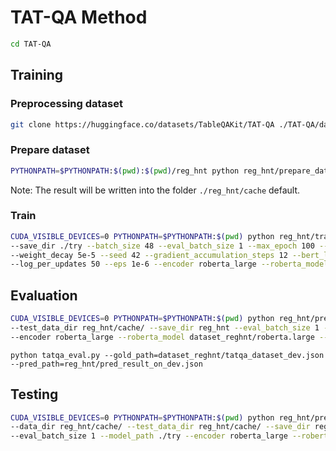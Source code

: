 # TAT-QA Method
```bash
cd TAT-QA
```

## Training

### Preprocessing dataset
```bash
git clone https://huggingface.co/datasets/TableQAKit/TAT-QA ./TAT-QA/dataset_reghnt
```
### Prepare dataset

```bash
PYTHONPATH=$PYTHONPATH:$(pwd):$(pwd)/reg_hnt python reg_hnt/prepare_dataset.py --mode [train/dev/test]
```

Note: The result will be written into the folder `./reg_hnt/cache` default.

### Train
```bash
CUDA_VISIBLE_DEVICES=0 PYTHONPATH=$PYTHONPATH:$(pwd) python reg_hnt/trainer.py --data_dir reg_hnt/cache/ \
--save_dir ./try --batch_size 48 --eval_batch_size 1 --max_epoch 100 --warmup 0.06 --optimizer adam --learning_rate 1e-4 \
--weight_decay 5e-5 --seed 42 --gradient_accumulation_steps 12 --bert_learning_rate 1e-5 --bert_weight_decay 0.01 \
--log_per_updates 50 --eps 1e-6 --encoder roberta_large --roberta_model dataset_reghnt/roberta.large
```

## Evaluation
```bash
CUDA_VISIBLE_DEVICES=0 PYTHONPATH=$PYTHONPATH:$(pwd) python reg_hnt/predictor.py --data_dir reg_hnt/cache/ \
--test_data_dir reg_hnt/cache/ --save_dir reg_hnt --eval_batch_size 1 --model_path ./try \
--encoder roberta_large --roberta_model dataset_reghnt/roberta.large --mode dev
```
```
python tatqa_eval.py --gold_path=dataset_reghnt/tatqa_dataset_dev.json --pred_path=reg_hnt/pred_result_on_dev.json
```

## Testing
```bash
CUDA_VISIBLE_DEVICES=0 PYTHONPATH=$PYTHONPATH:$(pwd) python reg_hnt/predictor.py \
--data_dir reg_hnt/cache/ --test_data_dir reg_hnt/cache/ --save_dir reg_hnt \
--eval_batch_size 1 --model_path ./try --encoder roberta_large --roberta_model dataset_reghnt/roberta.large --mode test
```

